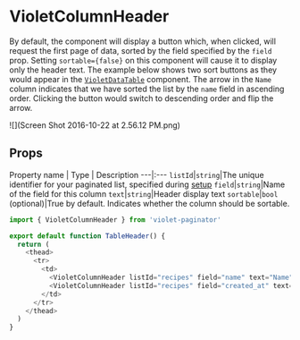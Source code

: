 # VioletColumnHeader

By default, the component will display a button which, when clicked, will request the first page of data, sorted by the field specified by the
`field` prop. Setting `sortable={false}` on this component will cause it to display only the header text. The example below shows two sort
buttons as they would appear in the [`VioletDataTable`](violetdatatable.md) component. The arrow in the `Name` column indicates that we have
sorted the list by the `name` field in ascending order. Clicking the button would switch to descending order and flip the arrow.

![](Screen Shot 2016-10-22 at 2.56.12 PM.png)

## Props

Property name | Type | Description
---|:---
`listId`|`string`|The unique identifier for your paginated list, specified during [setup](create_paginator.md)
`field`|`string`|Name of the field for this column
`text`|`string`|Header display text
`sortable`|`bool` (optional)|True by default. Indicates whether the column should be sortable.

```javascript
import { VioletColumnHeader } from 'violet-paginator'

export default function TableHeader() {
  return (
    <thead>
      <tr>
        <td>
          <VioletColumnHeader listId="recipes" field="name" text="Name" />
          <VioletColumnHeader listId="recipes" field="created_at" text="Date Created" />
        </td>
      </tr>
    </thead>
  )
}
```
